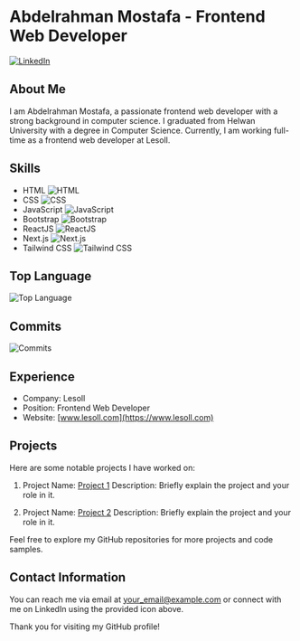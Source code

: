 # Abdelrahman Mostafa - Frontend Web Developer

[![LinkedIn](https://example.com/linkedin-icon.png)](https://www.linkedin.com/in/your_username)

## About Me
I am Abdelrahman Mostafa, a passionate frontend web developer with a strong background in computer science. I graduated from Helwan University with a degree in Computer Science. Currently, I am working full-time as a frontend web developer at Lesoll.

## Skills
- HTML ![HTML](https://fontawesome.com/icons/html5?style=brands)
- CSS ![CSS](https://fontawesome.com/icons/css3?style=brands)
- JavaScript ![JavaScript](https://fontawesome.com/icons/javascript?style=brands)
- Bootstrap ![Bootstrap](https://fontawesome.com/icons/bootstrap?style=brands)
- ReactJS ![ReactJS](https://fontawesome.com/icons/react?style=brands)
- Next.js ![Next.js](https://fontawesome.com/icons/react?style=brands)
- Tailwind CSS ![Tailwind CSS](https://fontawesome.com/icons/tailwind?style=brands)

## Top Language
![Top Language](https://img.shields.io/github/languages/top/your_username/your_repository)

## Commits
![Commits](https://img.shields.io/github/commit-activity/w/your_username/your_repository)

## Experience
- Company: Lesoll
- Position: Frontend Web Developer
- Website: [www.lesoll.com](https://www.lesoll.com)

## Projects
Here are some notable projects I have worked on:

1. Project Name: [Project 1](https://github.com/username/project1)
   Description: Briefly explain the project and your role in it.

2. Project Name: [Project 2](https://github.com/username/project2)
   Description: Briefly explain the project and your role in it.

Feel free to explore my GitHub repositories for more projects and code samples.

## Contact Information
You can reach me via email at [your_email@example.com](mailto:your_email@example.com) or connect with me on LinkedIn using the provided icon above.

Thank you for visiting my GitHub profile!
